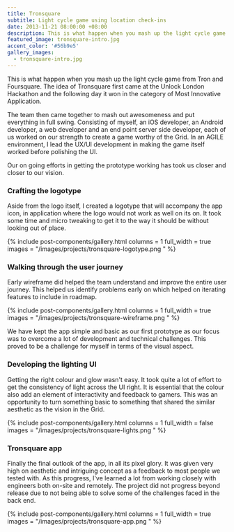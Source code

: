 ```yaml
---
title: Tronsquare
subtitle: Light cycle game using location check-ins
date: 2013-11-21 08:00:00 +08:00
description: This is what happen when you mash up the light cycle game from Tron and Foursquare. The idea of Tronsquare first came at the Unlock London Hackathon and the following day it won in the category of Most Innovative Application.
featured_image: tronsquare-intro.jpg
accent_color: '#56b9e5'
gallery_images:
  - tronsquare-intro.jpg
---
```


This is what happen when you mash up the light cycle game from Tron and Foursquare. The idea of Tronsquare first came at the Unlock London Hackathon and the following day it won in the category of Most Innovative Application.

The team then came together to mash out awesomeness and put everything in full swing. Consisting of myself, an iOS developer, an Android developer, a web developer and an end point server side developer, each of us worked on our strength to create a game worthy of the Grid. In an AGILE environment, I lead the UX/UI development in making the game itself worked before polishing the UI.

Our on going efforts in getting the prototype working has took us closer and closer to our vision.

### Crafting the logotype

Aside from the logo itself, I created a logotype that will accompany the app icon, in application where the logo would not work as well on its on. It took some time and micro tweaking to get it to the way it should be without looking out of place.

{% include post-components/gallery.html
	columns = 1
	full_width = true
	images = "/images/projects/tronsquare-logotype.png
	"
%}

### Walking through the user journey

Early wireframe did helped the team understand and improve the entire user journey. This helped us identify problems early on which helped on iterating features to include in roadmap.

{% include post-components/gallery.html
	columns = 1
	full_width = true
	images = "/images/projects/tronsquare-wireframe.png
	"
%}

We have kept the app simple and basic as our first prototype as our focus was to overcome a lot of development and technical challenges. This proved to be a challenge for myself in terms of the visual aspect.

### Developing the lighting UI

Getting the right colour and glow wasn't easy. It took quite a lot of effort to get the consistency of light across the UI right. It is essential that the colour also add an element of interactivity and feedback to gamers. This was an opportunity to turn something basic to something that shared the similar aesthetic as the vision in the Grid.

{% include post-components/gallery.html
	columns = 1
	full_width = false
	images = "/images/projects/tronsquare-lights.png
	"
%}

### Tronsquare app

Finally the final outlook of the app, in all its pixel glory. It was given very high on aesthetic and intriguing concept as a feedback to most people we tested with. As this progress, I've learned a lot from working closely with engineers both on-site and remotely. The project did not progress beyond release due to not being able to solve some of the challenges faced in the back end.

{% include post-components/gallery.html
	columns = 1
	full_width = true
	images = "/images/projects/tronsquare-app.png
	"
%}